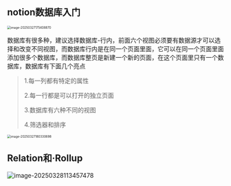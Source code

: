 ## notion数据库入门

<img src="E:\Typora\assets\image-20250327175408870.png" alt="image-20250327175408870" style="zoom: 50%;" />

数据库有很多种，建议选择数据库-行内，前面六个视图必须要有数据源才可以选择和改变不同视图，而数据库行内是在同一个页面里面，它可以在同一个页面里面添加很多个数据库，而数据库整页是新建一个新的页面，在这个页面里只有一个数据库，数据库有下面几个亮点

> 1.每一列都有特定的属性
>
> 2.每一行都是可以打开的独立页面
>
> 3.数据库有六种不同的视图
>
> 4.筛选器和排序

 <img src="E:\Typora\assets\image-20250327180330698.png" alt="image-20250327180330698" style="zoom:50%;" />

## Relation和·Rollup

![image-20250328113457478](E:\Typora\assets\image-20250328113457478.png)

